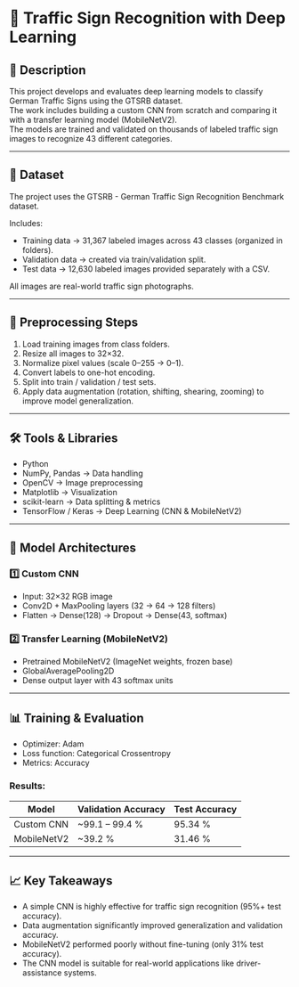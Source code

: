 # 🚦 Traffic Sign Recognition with Deep Learning

## 📌 Description
This project develops and evaluates deep learning models to classify German Traffic Signs using the GTSRB dataset.  
The work includes building a custom CNN from scratch and comparing it with a transfer learning model (MobileNetV2).  
The models are trained and validated on thousands of labeled traffic sign images to recognize 43 different categories.

---

## 📂 Dataset
The project uses the GTSRB - German Traffic Sign Recognition Benchmark dataset.

Includes:
- Training data → 31,367 labeled images across 43 classes (organized in folders).  
- Validation data → created via train/validation split.  
- Test data → 12,630 labeled images provided separately with a CSV.  

All images are real-world traffic sign photographs.

---

## 🔄 Preprocessing Steps
1. Load training images from class folders.  
2. Resize all images to 32×32.  
3. Normalize pixel values (scale 0–255 → 0–1).  
4. Convert labels to one-hot encoding.  
5. Split into train / validation / test sets.  
6. Apply data augmentation (rotation, shifting, shearing, zooming) to improve model generalization.  

---

## 🛠 Tools & Libraries
- Python  
- NumPy, Pandas → Data handling  
- OpenCV → Image preprocessing  
- Matplotlib → Visualization  
- scikit-learn → Data splitting & metrics  
- TensorFlow / Keras → Deep Learning (CNN & MobileNetV2)  

---

## 🧠 Model Architectures

### 1️⃣ Custom CNN
- Input: 32×32 RGB image  
- Conv2D + MaxPooling layers (32 → 64 → 128 filters)  
- Flatten → Dense(128) → Dropout → Dense(43, softmax)  

### 2️⃣ Transfer Learning (MobileNetV2)
- Pretrained MobileNetV2 (ImageNet weights, frozen base)  
- GlobalAveragePooling2D  
- Dense output layer with 43 softmax units  

---

## 📊 Training & Evaluation
- Optimizer: Adam  
- Loss function: Categorical Crossentropy  
- Metrics: Accuracy  

### Results:
| Model        | Validation Accuracy | Test Accuracy |
|--------------|----------------------|---------------|
| Custom CNN   | ~99.1 – 99.4 %       | 95.34 %   |
| MobileNetV2  | ~39.2 %              | 31.46 %   |

---

## 📈 Key Takeaways
- A simple CNN is highly effective for traffic sign recognition (95%+ test accuracy).  
- Data augmentation significantly improved generalization and validation accuracy.  
- MobileNetV2 performed poorly without fine-tuning (only 31% test accuracy).  
- The CNN model is suitable for real-world applications like driver-assistance systems.
